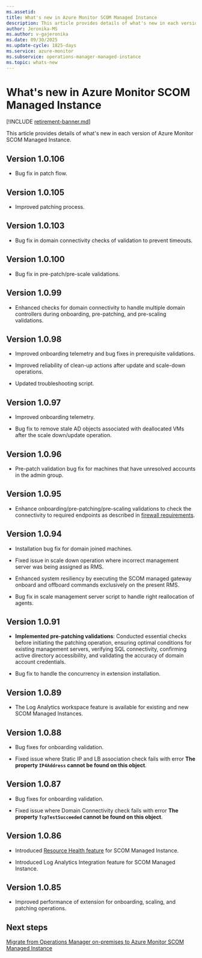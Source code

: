 ```yaml
---
ms.assetid: 
title: What's new in Azure Monitor SCOM Managed Instance
description: This article provides details of what's new in each version of Azure Monitor SCOM Managed Instance.
author: Jeronika-MS
ms.author: v-gajeronika
ms.date: 09/30/2025
ms.update-cycle: 1825-days
ms.service: azure-monitor
ms.subservice: operations-manager-managed-instance
ms.topic: whats-new
---
```


# What's new in Azure Monitor SCOM Managed Instance 

[!INCLUDE [retirement-banner.md](includes/retirement-banner.md)]

This article provides details of what's new in each version of Azure Monitor SCOM Managed Instance.

## Version 1.0.106

- Bug fix in patch flow.

## Version 1.0.105

- Improved patching process.

## Version 1.0.103

- Bug fix in domain connectivity checks of validation to prevent timeouts.

## Version 1.0.100

- Bug fix in pre-patch/pre-scale validations.

## Version 1.0.99

- Enhanced checks for domain connectivity to handle multiple domain controllers during onboarding, pre-patching, and pre-scaling validations.

## Version 1.0.98

- Improved onboarding telemetry and bug fixes in prerequisite validations.

- Improved reliability of clean-up actions after update and scale-down operations.

- Updated troubleshooting script.

## Version 1.0.97

- Improved onboarding telemetry.

- Bug fix to remove stale AD objects associated with deallocated VMs after the scale down/update operation.

## Version 1.0.96

- Pre-patch validation bug fix for machines that have unresolved accounts in the admin group.

## Version 1.0.95

- Enhance onboarding/pre-patching/pre-scaling validations to check the connectivity to required endpoints as described in [firewall requirements](configure-network-firewall.md#firewall-requirements).

## Version 1.0.94

- Installation bug fix for domain joined machines.

- Fixed issue in scale down operation where incorrect management server was being assigned as RMS.

- Enhanced system resiliency by executing the SCOM managed gateway onboard and offboard commands exclusively on the present RMS.

- Bug fix in scale management server script to handle right reallocation of agents.

## Version 1.0.91

- **Implemented pre-patching validations**: Conducted essential checks before initiating the patching operation, ensuring optimal conditions for existing management servers, verifying SQL connectivity, confirming active directory accessibility, and validating the accuracy of domain account credentials.

- Bug fix to handle the concurrency in extension installation.

## Version 1.0.89

- The Log Analytics workspace feature is available for existing and new SCOM Managed Instances.

## Version 1.0.88

- Bug fixes for onboarding validation.

- Fixed issue where Static IP and LB association check fails with error **The property `IP4Address` cannot be found on this object**.

## Version 1.0.87

- Bug fixes for onboarding validation.

- Fixed issue where Domain Connectivity check fails with error **The property `TcpTestSucceeded` cannot be found on this object**.

## Version 1.0.86

- Introduced [Resource Health feature](/azure/service-health/resource-health-overview?WT.mc_id=Portal-Microsoft_Azure_Health) for SCOM Managed Instance.

- Introduced Log Analytics Integration feature for SCOM Managed Instance.

## Version 1.0.85

- Improved performance of extension for onboarding, scaling, and patching operations.

## Next steps

[Migrate from Operations Manager on-premises to Azure Monitor SCOM Managed Instance](migrate-to-operations-manager-managed-instance.md)
